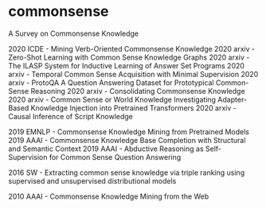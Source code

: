 # commonsense
A Survey on Commonsense Knowledge 

2020 ICDE - Mining Verb-Oriented Commonsense Knowledge
2020 arxiv - Zero-Shot Learning with Common Sense Knowledge Graphs
2020 arxiv - The ILASP System for Inductive Learning of Answer Set Programs
2020 arxiv - Temporal Common Sense Acquisition with Minimal Supervision
2020 arxiv - ProtoQA A Question Answering Dataset for Prototypical Common-Sense Reasoning
2020 arxiv - Consolidating Commonsense Knowledge
2020 arxiv - Common Sense or World Knowledge Investigating Adapter-Based Knowledge Injection into Pretrained Transformers
2020 arxiv - Causal Inference of Script Knowledge

2019 EMNLP - Commonsense Knowledge Mining from Pretrained Models
2019 AAAI - Commonsense Knowledge Base Completion with Structural and Semantic Context
2019 AAAI - Abductive Reasoning as Self-Supervision for Common Sense Question Answering

2016 SW - Extracting common sense knowledge via triple ranking using supervised and unsupervised distributional models

2010 AAAI - Commonsense Knowledge Mining from the Web
